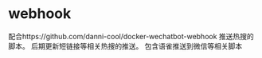 # webhook
配合https://github.com/danni-cool/docker-wechatbot-webhook
推送热搜的脚本。
后期更新短链接等相关热搜的推送。
包含语雀推送到微信等相关脚本
